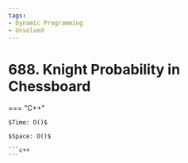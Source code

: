 ```yaml
---
tags:
- Dynamic Programming
- Unsolved
---
```



# 688. Knight Probability in Chessboard

=== "C++"

    $Time: O()$

    $Space: O()$

    ```c++
    ```